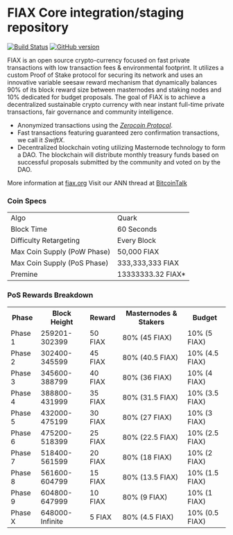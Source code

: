 FIAX Core integration/staging repository
=====================================

[![Build Status](https://travis-ci.org/FIAX-Project/FIAX.svg?branch=master)](https://travis-ci.org/FIAX-Project/FIAX) [![GitHub version](https://badge.fury.io/gh/FIAX-Project%2FFIAX.svg)](https://badge.fury.io/gh/FIAX-Project%2FFIAX)

FIAX is an open source crypto-currency focused on fast private transactions with low transaction fees & environmental footprint.  It utilizes a custom Proof of Stake protocol for securing its network and uses an innovative variable seesaw reward mechanism that dynamically balances 90% of its block reward size between masternodes and staking nodes and 10% dedicated for budget proposals. The goal of FIAX is to achieve a decentralized sustainable crypto currency with near instant full-time private transactions, fair governance and community intelligence.
- Anonymized transactions using the [_Zerocoin Protocol_](http://www.fiax.org/zfiax).
- Fast transactions featuring guaranteed zero confirmation transactions, we call it _SwiftX_.
- Decentralized blockchain voting utilizing Masternode technology to form a DAO. The blockchain will distribute monthly treasury funds based on successful proposals submitted by the community and voted on by the DAO.

More information at [fiax.org](http://www.fiax.org) Visit our ANN thread at [BitcoinTalk](http://www.bitcointalk.org/index.php?topic=1262920)

### Coin Specs
<table>
<tr><td>Algo</td><td>Quark</td></tr>
<tr><td>Block Time</td><td>60 Seconds</td></tr>
<tr><td>Difficulty Retargeting</td><td>Every Block</td></tr>
<tr><td>Max Coin Supply (PoW Phase)</td><td>50,000 FIAX</td></tr>
<tr><td>Max Coin Supply (PoS Phase)</td><td>333,333,333 FIAX</td></tr>
<tr><td>Premine</td><td>13333333.32 FIAX*</td></tr>
</table>

### PoS Rewards Breakdown

<table>
<th>Phase</th><th>Block Height</th><th>Reward</th><th>Masternodes & Stakers</th><th>Budget</th>
<tr><td>Phase 1</td><td>259201-302399</td><td>50 FIAX</td><td>80% (45 FIAX)</td><td>10% (5 FIAX)</td></tr>
<tr><td>Phase 2</td><td>302400-345599</td><td>45 FIAX</td><td>80% (40.5 FIAX)</td><td>10% (4.5 FIAX)</td></tr>
<tr><td>Phase 3</td><td>345600-388799</td><td>40 FIAX</td><td>80% (36 FIAX)</td><td>10% (4 FIAX)</td></tr>
<tr><td>Phase 4</td><td>388800-431999</td><td>35 FIAX</td><td>80% (31.5 FIAX)</td><td>10% (3.5 FIAX)</td></tr>
<tr><td>Phase 5</td><td>432000-475199</td><td>30 FIAX</td><td>80% (27 FIAX)</td><td>10% (3 FIAX)</td></tr>
<tr><td>Phase 6</td><td>475200-518399</td><td>25 FIAX</td><td>80% (22.5 FIAX)</td><td>10% (2.5 FIAX)</td></tr>
<tr><td>Phase 7</td><td>518400-561599</td><td>20 FIAX</td><td>80% (18 FIAX)</td><td>10% (2 FIAX)</td></tr>
<tr><td>Phase 8</td><td>561600-604799</td><td>15 FIAX</td><td>80% (13.5 FIAX)</td><td>10% (1.5 FIAX)</td></tr>
<tr><td>Phase 9</td><td>604800-647999</td><td>10 FIAX</td><td>80% (9 FIAX)</td><td>10% (1 FIAX)</td></tr>
<tr><td>Phase X</td><td>648000-Infinite</td><td>5 FIAX</td><td>80% (4.5 FIAX)</td><td>10% (0.5 FIAX)</td></tr>
</table>
